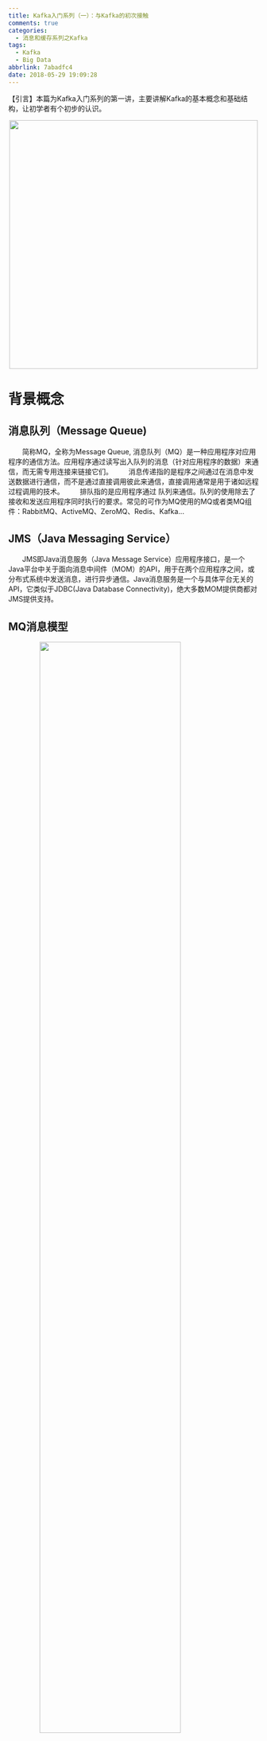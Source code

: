 ```yaml
---
title: Kafka入门系列（一）：与Kafka的初次接触
comments: true
categories:
  - 消息和缓存系列之Kafka
tags:
  - Kafka
  - Big Data
abbrlink: 7abadfc4
date: 2018-05-29 19:09:28
---
```

【引言】本篇为Kafka入门系列的第一讲，主要讲解Kafka的基本概念和基础结构，让初学者有个初步的认识。
<div align=center><img src="/img/2018/2018-05-29-01.jpg" width="500"/></div>
<!-- more -->

# 背景概念

## 消息队列（Message Queue)
&emsp;&emsp;简称MQ，全称为Message Queue, 消息队列（MQ）是一种应用程序对应用程序的通信方法。应用程序通过读写出入队列的消息（针对应用程序的数据）来通信，而无需专用连接来链接它们。
&emsp;&emsp;消息传递指的是程序之间通过在消息中发送数据进行通信，而不是通过直接调用彼此来通信，直接调用通常是用于诸如远程过程调用的技术。
&emsp;&emsp;排队指的是应用程序通过 队列来通信。队列的使用除去了接收和发送应用程序同时执行的要求。常见的可作为MQ使用的MQ或者类MQ组件：RabbitMQ、ActiveMQ、ZeroMQ、Redis、Kafka...

## JMS（Java Messaging Service）
&emsp;&emsp;JMS即Java消息服务（Java Message Service）应用程序接口，是一个Java平台中关于面向消息中间件（MOM）的API，用于在两个应用程序之间，或分布式系统中发送消息，进行异步通信。Java消息服务是一个与具体平台无关的API，它类似于JDBC(Java Database Connectivity)，绝大多数MOM提供商都对JMS提供支持。

## MQ消息模型
<img style="clear: both;display: block;margin:auto;" src="/img/2018/2018-06-10-07.jpg" width="75%">

## MQ的分类

### 点对点
&emsp;&emsp;消息生产者生产消息发送到queue中，然后消息消费者从queue中取出并且消费消息。消息被消费以后，queue中不再有存储，所以消息消费者不可能消费到已经被消费的消息。Queue支持存在多个消费者，但是对一个消息而言，只会有一个消费者可以消费。

### 发布/订阅
&emsp;&emsp;消息生产者（发布）将消息发布到topic中，同时有多个消息消费者（订阅）消费该消息。和点对点方式不同，发布到topic的消息会被所有订阅者消费。

# Kafka基本概念

## 官方描述
Apache Kafka® is a distributed streaming platform. What exactly does that mean?A streaming platform has three key capabilities:
+ Publish and subscribe to streams of records, similar to a message queue or enterprise messaging system.
+ Store streams of records in a fault-tolerant durable way.
+ Process streams of records as they occur.
------
Kafka is generally used for two broad classes of applications:
+ Building real-time streaming data pipelines that reliably get data between systems or applications
+ Building real-time streaming applications that transform or react to the streams of data
------
First a few concepts:
+ Kafka is run as a cluster on one or more servers that can span multiple datacenters.
+ The Kafka cluster stores streams of records in categories called topics.
+ Each record consists of a key, a value, and a timestamp.

## 通俗理解
+ Kafka是一个开源的、基于发布-订阅模式的、可热扩展的、分布式的消息系统（Message Queue）
+ Kafka可同时支持离线数据处理和实时数据处理（比如：用于hadoop或者storm）
+ Kafka可以时间复杂度为O(1)的方式提供消息持久化能力，并保证低配服务器和大数据量的情况下的访问性能稳定
+ Kafka有很好的容错性，允许集群中节点失败（若副本数量为n,则允许n-1个节点失败）
+ Kafka对高并发量的请求有很好的支持性，可轻松支持数千个客户端的同时读写

## Core APIs
<img style="clear: both;display: block;margin:auto;" src="/img/2018/2018-06-01-05.jpg" width="50%">
+ The Producer API allows an application to publish a stream of records to one or more Kafka topics.（生产者API）
+ The Consumer API allows an application to subscribe to one or more topics and process the stream of records produced to them.（消费者API）
+ The Streams API allows an application to act as a stream processor, consuming an input stream from one or more topics and producing an output stream to one or more output topics, effectively transforming the input streams to output streams.（数据流处理API）
+ The Connector API allows building and running reusable producers or consumers that connect Kafka topics to existing applications or data systems. For example, a connector to a relational database might capture every change to a table.（数据连接连接API）

# Kafka架构分析

## 数据流向总览
<img style="clear: both;display: block;margin:auto;" src="/img/2018/2018-06-01-02.jpg" width="75%">
+ Producers：消息的生产者
+ Brokers：kafka集群（消息的传输和存储者）
+ Consumers：消息的消费者

## 数据流向细节
<img style="clear: both;display: block;margin:auto;" src="/img/2018/2018-06-01-01.jpg" width="75%">
+ Topic：消息的主题
+ Consumer Group：消费者分组
+ Partition：消息的存储分片

# Kafka核心概念

## Broker
&emsp;&emsp;Kafka集群中一般包含多个服务器（也可以是一个），这类服务器被称为broker；broker的原意是中间人、代理人，实际在Kafka集群中，也可以类似的理解，broker作为消息传递的中间人，负责了producer和consumer直接的消息传递（类似于一个快递中心的角色）

## Producer
&emsp;&emsp;从字面理解，也很通俗易懂，就是消息的生产者；producer定义好消息的格式，消息的主题（topic），消息的内容，然后发送给了Kafka集群（实际就是broker来完成消息的接收和持久化），至此producer的工作就结束了，至于后面消息怎么存，什么人回来消费，那都不是producer该关心的了

## Consumer
&emsp;&emsp;和前一个概念一样，这也是个很容易从字面意思就能明白用途的角色，它就是消息的消费者；通常来讲，消费才是促进生产的原动力，在kafka里面也一样，只有有了消费的需求，才有必要生产，否则生产出来的消息没有人来消费就都成为垃圾数据了

## Kafka Cluster
&emsp;&emsp;Kafka既然是分布式的消息系统，那么必须是要支持以集群的模式存在的，通常我们会对架构的描述有三个常见名词：单机、集群、分布式；这三者的概念大概可以按下面的特征划分（图片来源于知乎）
+ 单机：所有业务都在一台服务器上，相对于集群模式就是其中一个节点（从物理结构上可区分）
+ 集群：相同的业务，部署在多个服务器上，相当于多单机模式组合（从物理结构上可区分）
+ 分布式：一个业务分拆多个子业务（不一定是部署在多台服务器上）；相对于集群来说集群描述的是物理形态，分布式描述的是一种工作方式
+ 简单总结：分布式是“并联”工作的，集群是“串联”工作的
<img style="clear: both;display: block;margin:auto;" src="/img/2018/2018-06-01-03.jpg" width="50%">

## Topic
&emsp;&emsp;topic的字面意思就是话题；在kafka的世界里面，可以理解为producer和consumer之间聊天的日常，两个人聊天就肯定会涉及到一个相同的话题，这个话题就是所谓的topic，也就是说只有关于这个topic的消息，才能在围绕这个topic的producer和consumer之间传递（其他消息consumer根本不用关心）；实际情况可能比这个比喻更为复杂（因为实际上一个话题可以被若干的consumer消费，一个producer也可以在不同话题之间切换）

## Partition
&emsp;&emsp;parition的字面意义是分割，在kafka体系里对应的是物理上的分割的概念，创建topic的时候可以指定该topic包含一个或多个partition，而在实际的存储中每个partition对应的是一个文件夹，这个文件夹下存储的就是该partition被分配到的的数据和索引文件，每个partition都是一个有序的队列（有自己的offset）

## Consumer Group
&emsp;&emsp;消费者分组，这是kafka用来实现一个topic的广播（发给所有的consumer）和单播（发给任意一个consumer）的手段。一个topic可以有多个Consumer Group。topic里的消息会给所有的Consumer Group都分发一份（可以理解为复制，但不是真的复制），但每个partion只会把消息发给该Consumer Group中的某一个consumer。
&emsp;&emsp;如果需要实现广播，只要每个consumer有一个独立的Consumer Group就可以了（这样每个consumer都可以接收全量的消息）。要实现单播只要所有的consumer在同一个Consumer Group（这样就是所有的consumer来share全量的消息）。

## Offset
&emsp;&emsp;kafka的存储文件都是按照offset.kafka来命名，用offset做名字的好处是方便查找。例如你想找位于2049的位置，只要找到2048.kafka的文件即可。当然the first offset就是00000000000.kafka。我们实际做kafka消息消费时，也可以用这个offset来实现定点消费。

## Zookeeper
&emsp;&emsp;ZooKeeper本身是一种分布式协调服务，用于管理大型主机。在分布式环境中协调和管理服务是一个复杂的过程。ZooKeeper通过其简单的架构和API解决了这个问题。ZooKeeper允许开发人员专注于核心应用程序逻辑，而不必担心应用程序的分布式特性。作为去中心化的集群模式；需要要消费者知道现在那些生产者（对于消费者而言，kafka就是生产者）是可用的，这也就是Zookeeper的存在价值，它是用来做分布式集群管理的。
&emsp;&emsp;实际应用中，Kafka将元数据信息保存在Zookeeper中，但是发送给Topic本身的数据是不会发到Zookeeper上的，否则Zookeeper就会爆掉了。kafka使用zookeeper可以实现动态的集群扩展，而不需要更改客户端（producer和consumer）的任何配置（对外来说，集群是一个整体，集群内部的扩展对外是不可感知的）。broker会在zookeeper注册并保持相关的元数据（topic，partition信息等）更新。Zookeeper中kafka节点的元数据存储结构如下：
<img style="clear: both;display: block;margin:auto;" src="/img/2018/2018-06-01-04.jpg" width="90%">

